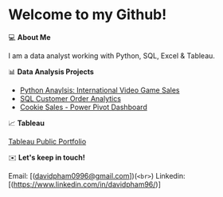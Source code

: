# Welcome to my Github! 

💻 **About Me** 

I am a data analyst working with Python, SQL, Excel & Tableau.

📊 **Data Analysis Projects** 

- [Python Anaylsis: International Video Game Sales](https://github.com/davidpham1996/Video-Game-Sales)
- [SQL Customer Order Analytics](https://github.com/davidpham1996/SQL-Customer-Order-Analytics)
- [Cookie Sales - Power Pivot Dashboard](https://github.com/davidpham1996/Cookie-Sales---Power-Pivot-Project)

📈 **Tableau** 

[Tableau Public Portfolio](https://public.tableau.com/app/profile/david.pham5201/vizzes)

✉️ **Let's keep in touch!** 

Email: [(davidpham0996@gmail.com])(`<br>`)
Linkedin: [(https://www.linkedin.com/in/davidpham96/)]
